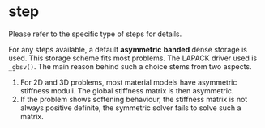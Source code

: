 # step

Please refer to the specific type of steps for details.

For any steps available, a default **asymmetric** **banded** dense storage is used. This storage scheme fits most
problems. The LAPACK driver used is `_gbsv()`. The main reason behind such a choice stems from two aspects.

1. For 2D and 3D problems, most material models have asymmetric stiffness moduli. The global stiffness matrix is then
   asymmetric.
2. If the problem shows softening behaviour, the stiffness matrix is not always positive definite, the symmetric solver
   fails to solve such a matrix.
